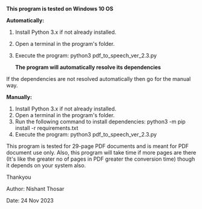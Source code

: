 **This program is tested on Windows 10 OS**

**Automatically:**
1. Install Python 3.x if not already installed.
2. Open a terminal in the program's folder.
3. Execute the program:
   python3 pdf_to_speech_ver_2.3.py

   **The program will automatically resolve its dependencies**
   
If the dependencies are not resolved automatically then go for the manual way.

**Manually:**
1. Install Python 3.x if not already installed.
2. Open a terminal in the program's folder.
3. Run the following command to install dependencies:
   python3 -m pip install -r requirements.txt
4. Execute the program:
   python3 pdf_to_speech_ver_2.3.py

This program is tested for 29-page PDF documents and is meant for PDF document use only.
Also, this program will take time if more pages are there (It's like the greater no of pages in PDF greater the conversion time) though it depends on your system also.

Thankyou

Author: Nishant Thosar

Date: 24 Nov 2023
